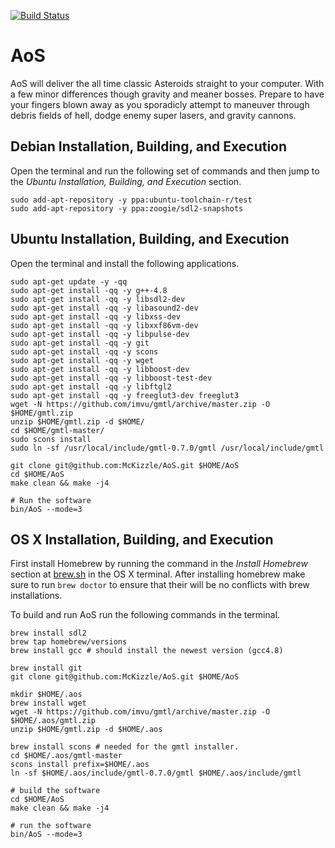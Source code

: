 [![Build Status](https://travis-ci.org/McKizzle/AoS.png?branch=master)](https://travis-ci.org/McKizzle/AoS)

AoS
===

AoS will deliver the all time classic Asteroids straight to your computer. 
With a few minor differences though gravity and meaner bosses. 
Prepare to have your fingers blown away as you sporadicly attempt to maneuver through debris fields of hell, dodge enemy super lasers, and gravity cannons. 

## Debian Installation, Building, and Execution
Open the terminal and run the following set of commands and then jump to the _Ubuntu Installation, Building, and Execution_ section.

    sudo add-apt-repository -y ppa:ubuntu-toolchain-r/test
    sudo add-apt-repository -y ppa:zoogie/sdl2-snapshots

## Ubuntu Installation, Building, and Execution
Open the terminal and install the following applications. 

    sudo apt-get update -y -qq
    sudo apt-get install -qq -y g++-4.8
    sudo apt-get install -qq -y libsdl2-dev
    sudo apt-get install -qq -y libasound2-dev
    sudo apt-get install -qq -y libxss-dev
    sudo apt-get install -qq -y libxxf86vm-dev
    sudo apt-get install -qq -y libpulse-dev
    sudo apt-get install -qq -y git
    sudo apt-get install -qq -y scons
    sudo apt-get install -qq -y wget
    sudo apt-get install -qq -y libboost-dev
    sudo apt-get install -qq -y libboost-test-dev
    sudo apt-get install -qq -y libftgl2
    sudo apt-get install -qq -y freeglut3-dev freeglut3
    wget -N https://github.com/imvu/gmtl/archive/master.zip -O $HOME/gmtl.zip
    unzip $HOME/gmtl.zip -d $HOME/
    cd $HOME/gmtl-master/
    sudo scons install
    sudo ln -sf /usr/local/include/gmtl-0.7.0/gmtl /usr/local/include/gmtl

    git clone git@github.com:McKizzle/AoS.git $HOME/AoS
    cd $HOME/AoS
    make clean && make -j4
    
    # Run the software
    bin/AoS --mode=3


## OS X Installation, Building, and Execution
First install Homebrew by running the command in the _Install Homebrew_ section at [brew.sh](http://brew.sh/) in the OS X terminal. 
After installing homebrew make sure to run `brew doctor` to ensure that their will be no conflicts with brew installations. 

To build and run AoS run the following commands in the terminal.  

    brew install sdl2
    brew tap homebrew/versions
    brew install gcc # should install the newest version (gcc4.8)    

    brew install git
    git clone git@github.com:McKizzle/AoS.git $HOME/AoS

    mkdir $HOME/.aos 
    brew install wget
    wget -N https://github.com/imvu/gmtl/archive/master.zip -O $HOME/.aos/gmtl.zip
    unzip $HOME/gmtl.zip -d $HOME/.aos

    brew install scons # needed for the gmtl installer. 
    cd $HOME/.aos/gmtl-master
    scons install prefix=$HOME/.aos
    ln -sf $HOME/.aos/include/gmtl-0.7.0/gmtl $HOME/.aos/include/gmtl

    # build the software
    cd $HOME/AoS
    make clean && make -j4

    # run the software
    bin/AoS --mode=3


